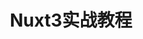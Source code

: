---
home: true
title: Nuxt3实战教程
heroText: Nuxt3实战教程
tagline: 从零到实战手把手 视频图文教程
actions:
- text: 开始学习
  link: /guide/csr-ssr-ssg
  type: primary
- text: 演示
  link: http://cms.yinchunyu.com
  type: secondary
footer: MIT Licensed | Copyright © 2016-present yinchunyu.com
---